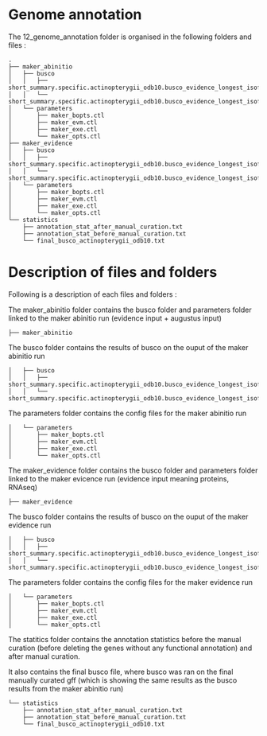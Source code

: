 # Genome annotation

The 12_genome_annotation folder is organised in the following folders and files :

```
.
├── maker_abinitio
│   ├── busco
│   │   ├── short_summary.specific.actinopterygii_odb10.busco_evidence_longest_isoform.json
│   │   └── short_summary.specific.actinopterygii_odb10.busco_evidence_longest_isoform.txt
│   └── parameters
│       ├── maker_bopts.ctl
│       ├── maker_evm.ctl
│       ├── maker_exe.ctl
│       └── maker_opts.ctl
├── maker_evidence
│   ├── busco
│   │   ├── short_summary.specific.actinopterygii_odb10.busco_evidence_longest_isoform.json
│   │   └── short_summary.specific.actinopterygii_odb10.busco_evidence_longest_isoform.txt
│   └── parameters
│       ├── maker_bopts.ctl
│       ├── maker_evm.ctl
│       ├── maker_exe.ctl
│       └── maker_opts.ctl
└── statistics
    ├── annotation_stat_after_manual_curation.txt
    ├── annotation_stat_before_manual_curation.txt
    └── final_busco_actinopterygii_odb10.txt
```

# Description of files and folders 

Following is a description of each files and folders :

The maker_abinitio folder contains the busco folder and parameters folder linked to the maker abinitio run (evidence input + augustus input)

```
├── maker_abinitio

```
The busco folder contains the results of busco on the ouput of the maker abinitio run
```
│   ├── busco
│   │   ├── short_summary.specific.actinopterygii_odb10.busco_evidence_longest_isoform.json
│   │   └── short_summary.specific.actinopterygii_odb10.busco_evidence_longest_isoform.txt
```
The parameters folder contains the config files for the maker abinitio run
```
│   └── parameters
│       ├── maker_bopts.ctl
│       ├── maker_evm.ctl
│       ├── maker_exe.ctl
│       └── maker_opts.ctl
```

The maker_evidence folder contains the busco folder and parameters folder linked to the maker evicence run (evidence input meaning proteins, RNAseq)
```
├── maker_evidence
```

The busco folder contains the results of busco on the ouput of the maker evidence run
```
│   ├── busco
│   │   ├── short_summary.specific.actinopterygii_odb10.busco_evidence_longest_isoform.json
│   │   └── short_summary.specific.actinopterygii_odb10.busco_evidence_longest_isoform.txt
```

The parameters folder contains the config files for the maker evidence run
```
│   └── parameters
│       ├── maker_bopts.ctl
│       ├── maker_evm.ctl
│       ├── maker_exe.ctl
│       └── maker_opts.ctl
```

The statitics folder contains the annotation statistics before the manual curation  (before deleting the genes without any functional annotation) and after manual curation. 

It also contains the final busco file, where busco was ran on the final manually curated gff (which is showing the same results as the busco results from the maker abinitio run)

```
└── statistics
    ├── annotation_stat_after_manual_curation.txt
    ├── annotation_stat_before_manual_curation.txt
    └── final_busco_actinopterygii_odb10.txt
```
